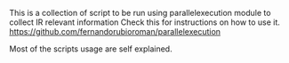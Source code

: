 This is a collection of script to be run using parallelexecution module to collect IR relevant information
Check this for instructions on how to use it.
https://github.com/fernandorubioroman/parallelexecution

Most of the scripts usage are self explained.